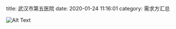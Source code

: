 title: 武汉市第五医院 
date: 2020-01-24 11:16:01
category: 需求方汇总




![Alt Text]({static}/images/wuhandiwu.png)


